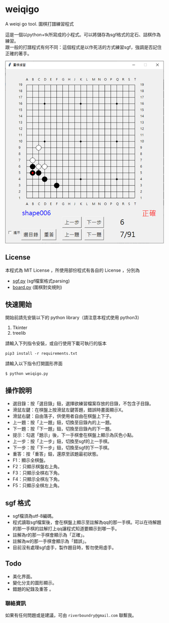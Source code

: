# weiqigo
A weiqi go tool. 圍棋打譜練習程式

這是一個以python+tk所寫成的小程式。可以將儲存為sgf格式的定石、詰棋作為練習。</BR>
跟一般的打譜程式有何不同：這個程式是以作死活的方式練習sgf，強調是否記住正確的著手。

<img src="./images/weiqigo.png" alt="weiqigo" width="520"/>

## License
本程式為 MIT License ，所使用部份程式有各自的 License ，分別為

* [sgf.py](https://github.com/jtauber/sgf)  (sgf檔案格式parsing)
* [board.py](https://github.com/ymgaq/Pyaq)  (圍棋對奕規則)

## 快速開始

開始前請先安裝以下的 python library（請注意本程式使用 python3）
1. Tkinter
2. treelib

請輸入下列指令安裝，或自行使用下載可執行的版本

    pip3 install -r requirements.txt

請輸入以下指令打開圖形界面

    $ python weiqigo.py


## 操作說明
* 選目錄：按「選目錄」鈕，選擇欲練習檔案存放的目錄，不包含子目錄。</BR>
* 滑鼠左鍵：在棋盤上按滑鼠左鍵答題，錯誤時畫面顯示X。</BR>
* 滑鼠右鍵：自由落子，供使用者自由在棋盤上下子。</BR>
* 上一題：按「上一題」鈕，切換至目錄內的上一題。</BR>
* 下一題：按「下一題」鈕，切換至目錄內的下一題。</BR>
* 提示：勾選「題示」後，下一手棋會在棋盤上顯示為灰色小點。</BR>
* 上一步：按「上一步」鈕，切換至sgf的上一手棋。</BR>
* 下一步：按「下一步」鈕，切換至sgf的下一手棋。</BR>
* 重答：按「重答」鈕，還原至該題最初狀態。</BR>
* F1：顯示全棋盤。</BR>
* F2：只顯示棋盤右上角。</BR>
* F3：只顯示全棋右下角。</BR>
* F4：只顯示全棋左下角。</BR>
* F5：只顯示全棋左上角。

## sgf 格式
* sgf檔須為utf-8編碼。</BR>
* 程式讀取sgf檔案後，會在棋盤上顯示至註解為qq的那一手棋。可以在待解題的那一手棋的註解打上qq讓程式知道要顯示到哪一手。</BR>
* 註解為r的那一手棋會顯示為「正確」。</BR>
* 註解為w的那一手棋會顯示為「錯誤」。
* 目前沒有處理sgf虛手，製作題目時，暫勿使用虛手。

## Todo
* 美化界面。
* 變化分支的圖形顯示。
* 錯題的紀錄及重答 。

### 聯絡資訊
如果有任何問題或是建議，可由 ```riverboundry@gmail.com``` 聯繫我。
